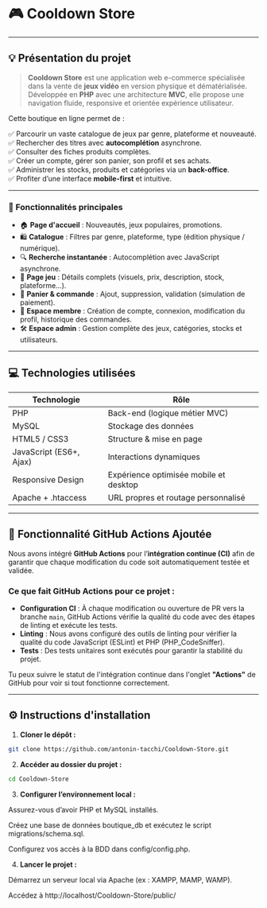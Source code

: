 # 🎮 Cooldown Store

---

## 💡 Présentation du projet

> **Cooldown Store** est une application web e-commerce spécialisée dans la vente de **jeux vidéo** en version physique et dématérialisée.  
> Développée en **PHP** avec une architecture **MVC**, elle propose une navigation fluide, responsive et orientée expérience utilisateur.

Cette boutique en ligne permet de :

✅ Parcourir un vaste catalogue de jeux par genre, plateforme et nouveauté.  
✅ Rechercher des titres avec **autocomplétion** asynchrone.  
✅ Consulter des fiches produits complètes.  
✅ Créer un compte, gérer son panier, son profil et ses achats.  
✅ Administrer les stocks, produits et catégories via un **back-office**.  
✅ Profiter d’une interface **mobile-first** et intuitive.

---

### 🎯 Fonctionnalités principales

- 🏠 **Page d'accueil** : Nouveautés, jeux populaires, promotions.
- 🛍️ **Catalogue** : Filtres par genre, plateforme, type (édition physique / numérique).
- 🔍 **Recherche instantanée** : Autocomplétion avec JavaScript asynchrone.
- 📄 **Page jeu** : Détails complets (visuels, prix, description, stock, plateforme…).
- 🧺 **Panier & commande** : Ajout, suppression, validation (simulation de paiement).
- 👤 **Espace membre** : Création de compte, connexion, modification du profil, historique des commandes.
- 🛠️ **Espace admin** : Gestion complète des jeux, catégories, stocks et utilisateurs.

---

## 💻 Technologies utilisées

| Technologie             | Rôle                                          |
|-------------------------|-----------------------------------------------|
| PHP                     | Back-end (logique métier MVC)                 |
| MySQL                   | Stockage des données                          |
| HTML5 / CSS3            | Structure & mise en page                      |
| JavaScript (ES6+, Ajax) | Interactions dynamiques                       |
| Responsive Design       | Expérience optimisée mobile et desktop        |
| Apache + .htaccess      | URL propres et routage personnalisé           |

---

## 🚀 Fonctionnalité GitHub Actions Ajoutée

Nous avons intégré **GitHub Actions** pour l’**intégration continue (CI)** afin de garantir que chaque modification du code soit automatiquement testée et validée.

### Ce que fait GitHub Actions pour ce projet :
- **Configuration CI** : À chaque modification ou ouverture de PR vers la branche `main`, GitHub Actions vérifie la qualité du code avec des étapes de linting et exécute les tests.
- **Linting** : Nous avons configuré des outils de linting pour vérifier la qualité du code JavaScript (ESLint) et PHP (PHP_CodeSniffer).
- **Tests** : Des tests unitaires sont exécutés pour garantir la stabilité du projet.

Tu peux suivre le statut de l'intégration continue dans l'onglet **"Actions"** de GitHub pour voir si tout fonctionne correctement.

---



## ⚙️ Instructions d'installation

1. **Cloner le dépôt :**

```bash
git clone https://github.com/antonin-tacchi/Cooldown-Store.git
```

2. **Accéder au dossier du projet :**

```bash
cd Cooldown-Store
```

3. **Configurer l’environnement local :**

Assurez-vous d’avoir PHP et MySQL installés.

Créez une base de données boutique_db et exécutez le script migrations/schema.sql.

Configurez vos accès à la BDD dans config/config.php.

4. **Lancer le projet :**

Démarrez un serveur local via Apache (ex : XAMPP, MAMP, WAMP).

Accédez à http://localhost/Cooldown-Store/public/

